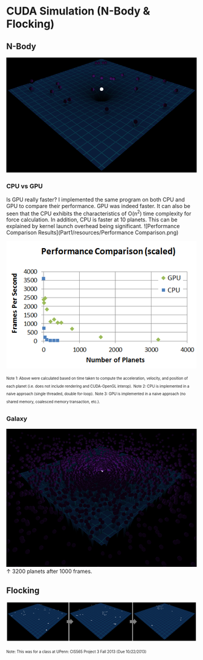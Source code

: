 CUDA Simulation (N-Body &amp; Flocking)
=======================================

N-Body
------
![25](Part1/resources/25.png)

### CPU vs GPU
Is GPU really faster? I implemented the same program on both CPU and GPU to compare their performance.
GPU was indeed faster.
It can also be seen that the CPU exhibits the characteristics of O(n<sup>2</sup>) time complexity for force calculation.
In addition, CPU is faster at 10 planets. This can be explained by kernel launch overhead being significant.
![Performance Comparison Results](Part1/resources/Performance Comparison.png)  
<p align="center"><img src="Part1/resources/Performance Comparison Scaled.png" /></p>
<sub><sup>Note 1: Above were calculated based on time taken to compute the acceleration, velocity, and position of each planet (i.e. does not include rendering and CUDA-OpenGL interop).</sup></sub>  
<sub><sup>Note 2: CPU is implemented in a naive approach (single threaded, double for-loop).</sup></sub>  
<sub><sup>Note 3: GPU is implemented in a naive approach (no shared memory, coalesced memory transaction, etc.).</sup></sub>

### Galaxy
![Galaxy](Part1/resources/3200_2.png)
&#8593; 3200 planets after 1000 frames.

Flocking
--------
![Flocking](Part1/resources/Flocking.png)  

<sub><sup>Note: This was for a class at UPenn: CIS565 Project 3 Fall 2013 (Due 10/22/2013)</sup></sub>

